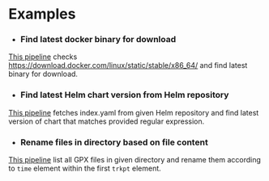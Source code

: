 # Examples

- ### Find latest docker binary for download

[This pipeline](find_latest_docker_binary.yaml) checks https://download.docker.com/linux/static/stable/x86_64/ and find latest binary for download.

- ### Find latest Helm chart version from Helm repository

[This pipeline](find_latest_chart_version.yaml) fetches index.yaml from given Helm repository and
find latest version of chart that matches provided regular expression.

- ### Rename files in directory based on file content

[This pipeline](rename_gpx_file_date_first_elem.yaml) list all GPX files in given directory and rename them according to `time` element within the first `trkpt` element.
